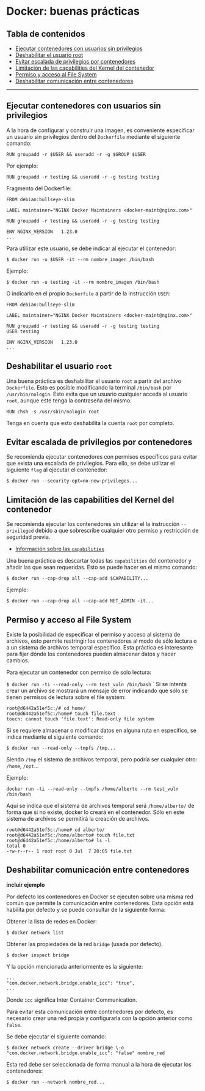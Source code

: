 # Docker: buenas prácticas

## Tabla de contenidos

- [Ejecutar contenedores con usuarios sin privilegios](#ejecutar-contenedores-con-usuarios-sin-privilegios)
- [Deshabilitar el usuario root](#deshabilitar-el-usuario-root)
- [Evitar escalada de privilegios por contenedores](#evitar-escalada-de-privilegios-por-contenedores)
- [Limitación de las capabilities del Kernel del contenedor](#limitación-de-las-capabilities-del-kernel-del-contenedor)
- [Permiso y acceso al File System](#permiso-y-acceso-al-file-system)
- [Deshabilitar comunicación entre contenedores](#deshabilitar-comunicación-entre-contenedores)

---

## Ejecutar contenedores con usuarios sin privilegios

A la hora de configurar y construir una imagen, es conveniente especificar un usuario sin privilegios dentro del `Dockerfile` mediante el siguiente comando:

`RUN groupadd -r $USER && useradd -r -g $GROUP $USER`

Por ejemplo:

`RUN groupadd -r testing && useradd -r -g testing testing`

Fragmento del Dockerfile:

```
FROM debian:bullseye-slim

LABEL maintainer="NGINX Docker Maintainers <docker-maint@nginx.com>"

RUN groupadd -r testing && useradd -r -g testing testing

ENV NGINX_VERSION   1.23.0
...
```

Para utilizar este usuario, se debe indicar al ejecutar el contenedor:

`$ docker run -u $USER -it --rm nombre_imagen /bin/bash`

Ejemplo:

`$ docker run -u testing -it --rm nombre_imagen /bin/bash`

O indicarlo en el propio `Dockerfile` a partir de la instrucción `USER`:
```
FROM debian:bullseye-slim

LABEL maintainer="NGINX Docker Maintainers <docker-maint@nginx.com>"

RUN groupadd -r testing && useradd -r -g testing testing
USER testing

ENV NGINX_VERSION   1.23.0
...
```

## Deshabilitar el usuario `root`

Una buena práctica es deshabilitar el usuario `root` a partir del archivo `Dockerfile`. Esto es posible modificando la terminal `/bin/bash` por `/usr/bin/nologin`. Esto evita que un usuario cualquier acceda al usuario `root`, aunque este tenga la contraseña del mismo.

`RUN chsh -s /usr/sbin/nologin root`

Tenga en cuenta que esto deshabilita la cuenta `root` por completo.

## Evitar escalada de privilegios por contenedores

Se recomienda ejecutar contenedores con permisos específicos para evitar que exista una escalada de privilegios. Para ello, se debe utilizar el siguiente `flag` al ejecutar el contenedor:

`$ docker run --security-opt=no-new-privileges...`

## Limitación de las capabilities del Kernel del contenedor

Se recomienda ejecutar los contenedores sin utilizar el la instrucción `--privileged` debido a que sobrescribe cualquier otro permiso y restricción de seguridad previa.
- [Información sobre las `capabilities`](https://man7.org/linux/man-pages/man7/capabilities.7.html)

Una buena práctica es descartar todas las `capabilities` del contenedor y añadir las que sean requeridas. Esto se puede hacer en el mismo comando:

`$ docker run --cap-drop all --cap-add $CAPABILITY...`

Ejemplo:

`$ docker run --cap-drop all --cap-add NET_ADMIN -it...`

## Permiso y acceso al File System

Existe la posibilidad de especificar el permiso y acceso al sistema de archivos, esto permite restringir los contenedores al modo de sólo lectura o a un sistema de archivos temporal específico. Esta práctica es interesante para fijar dónde los contenedores pueden almacenar datos y hacer cambios.

Para ejecutar un contenedor con permiso de solo lectura:

`$ docker run -ti --read-only --rm test_vuln /bin/bash`
`
Si se intenta crear un archivo se mostrará un mensaje de error indicando que sólo se tienen permisos de lectura sobre el file system:

```
root@d6442a51ef5c:/# cd home/
root@d6442a51ef5c:/home# touch file.text
touch: cannot touch 'file.text': Read-only file system
```

Si se requiere almacenar o modificar datos en alguna ruta en específico, se indica mediante el siguiente comando:

`$ docker run --read-only --tmpfs /tmp...`

Siendo `/tmp` el sistema de archivos temporal, pero podría ser cualquier otro: `/home`, `/opt`...

Ejemplo:

`docker run -ti --read-only --tmpfs /home/alberto --rm test_vuln /bin/bash`

Aquí se indica que el sistema de archivos temporal será `/home/alberto/` de forma que si no existe, docker lo creará en el contenedor. Sólo en este sistema de archivos se permitirá la creación de archivos.

```
root@d6442a51ef5c:/home# cd alberto/
root@d6442a51ef5c:/home/alberto# touch file.txt
root@d6442a51ef5c:/home/alberto# ls -l
total 0
-rw-r--r-- 1 root root 0 Jul  7 20:05 file.txt
```

## Deshabilitar comunicación entre contenedores

**incluir ejemplo**

Por defecto los contenedores en Docker se ejecuten sobre una misma red común que permite la comunicación entre contenedores. Esta opción está habilita por defecto y se puede consultar de la siguiente forma:

Obtener la lista de redes en Docker:

`$ docker network list`

Obtener las propiedades de la red `bridge` (usada por defecto).

`$ docker inspect bridge`

Y la opción mencionada anteriormente es la siguiente:
```
...
"com.docker.network.bridge.enable_icc": "true",
...
```
Donde `icc` significa Inter Container Communication.

Para evitar esta comunicación entre contenedores por defecto, es necesario crear una red propia y configurarla con la opción anterior como `false`.

Se debe ejecutar el siguiente comando:

`$ docker network create --driver bridge \-o "com.docker.network.bridge.enable_icc": "false" nombre_red`

Esta red debe ser seleccionada de forma manual a la hora de ejecutar los contenedores:

`$ docker run --network nombre_red...`
